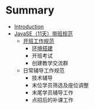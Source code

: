 # Summary

* [Introduction](README.md)
* [JavaSE（11天）带班规范](javase11tian-ff09-dai-ban-gui-fan.md)
  * [开班工作规范](javase11tian-ff09-dai-ban-gui-fan/kai-ban-gong-zuo-gui-fan.md)
    * [环境搭建](javase11tian-ff09-dai-ban-gui-fan/kai-ban-gong-zuo-gui-fan/huan-jing-da-jian.md)
    * 开班考试
    * 创建教学交流群
  * 日常辅导工作规范
    * 技术辅导
    * 末位学员筛选及座位调整
    * 末尾学员辅导工作
    * 点招后的补课工作

